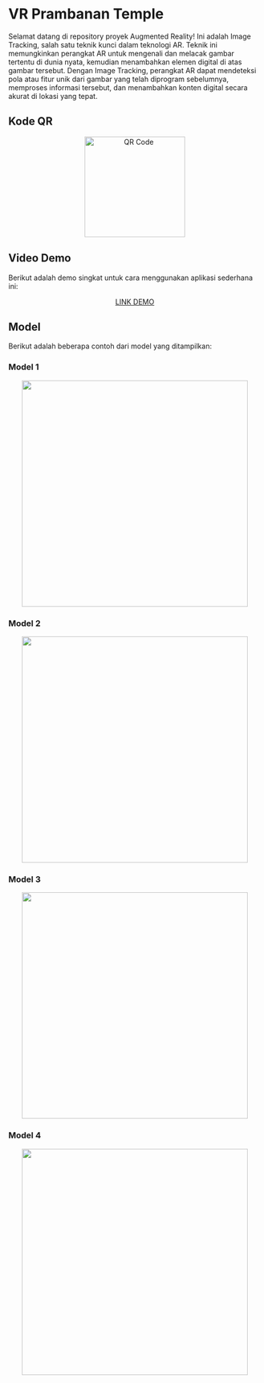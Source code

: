 # VR Prambanan Temple

Selamat datang di repository proyek Augmented Reality! Ini adalah Image Tracking, salah satu teknik kunci dalam teknologi AR. Teknik ini memungkinkan perangkat AR untuk mengenali dan melacak gambar tertentu di dunia nyata, kemudian menambahkan elemen digital di atas gambar tersebut. Dengan Image Tracking, perangkat AR dapat mendeteksi pola atau fitur unik dari gambar yang telah diprogram sebelumnya, memproses informasi tersebut, dan menambahkan konten digital secara akurat di lokasi yang tepat.

## Kode QR
<p align="center">
  <a href="https://seandro.github.io/AR/tugas%20ar/UI_AR.html">
    <img src="/tugas%20ar/images/QR_Images.png" alt="QR Code" width="200">
  </a>
</p>


## Video Demo

Berikut adalah demo singkat untuk cara menggunakan aplikasi sederhana ini:

<p align="center">
  <a href="https://www.youtube.com/watch?v=uCiHncjnCo8">
    LINK DEMO
  </a>
</p>

## Model

Berikut adalah beberapa contoh dari model yang ditampilkan:

### Model 1
<p align="center">
  <img src="/tugas%20ar/images/Thumbnail/toothless.png" width="450">
</p>

### Model 2
<p align="center">
  <img src="/tugas%20ar/images/Thumbnail/squidward.png" width="450">
</p>

### Model 3
<p align="center">
  <img src="/tugas%20ar/images/Thumbnail/Big_chungus.png" width="450">
</p>

### Model 4
<p align="center">
  <img src="/tugas%20ar/images/Thumbnail/elgato.png" width="450">
</p>
